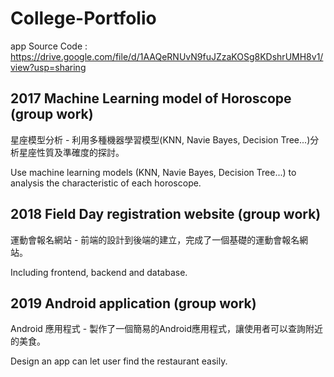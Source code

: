 # College-Portfolio

app Source Code : https://drive.google.com/file/d/1AAQeRNUvN9fuJZzaKOSg8KDshrUMH8v1/view?usp=sharing

  
## 2017 Machine Learning model of Horoscope (group work) 
星座模型分析 - 利用多種機器學習模型(KNN, Navie Bayes, Decision Tree...)分析星座性質及準確度的探討。

Use machine learning models (KNN, Navie Bayes, Decision Tree...) to analysis the characteristic of each horoscope.
## 2018 Field Day registration website (group work)
運動會報名網站 - 前端的設計到後端的建立，完成了一個基礎的運動會報名網站。

Including frontend, backend and database.
## 2019 Android application (group work)
Android 應用程式 - 製作了一個簡易的Android應用程式，讓使用者可以查詢附近的美食。

Design an app can let user find the restaurant easily.
